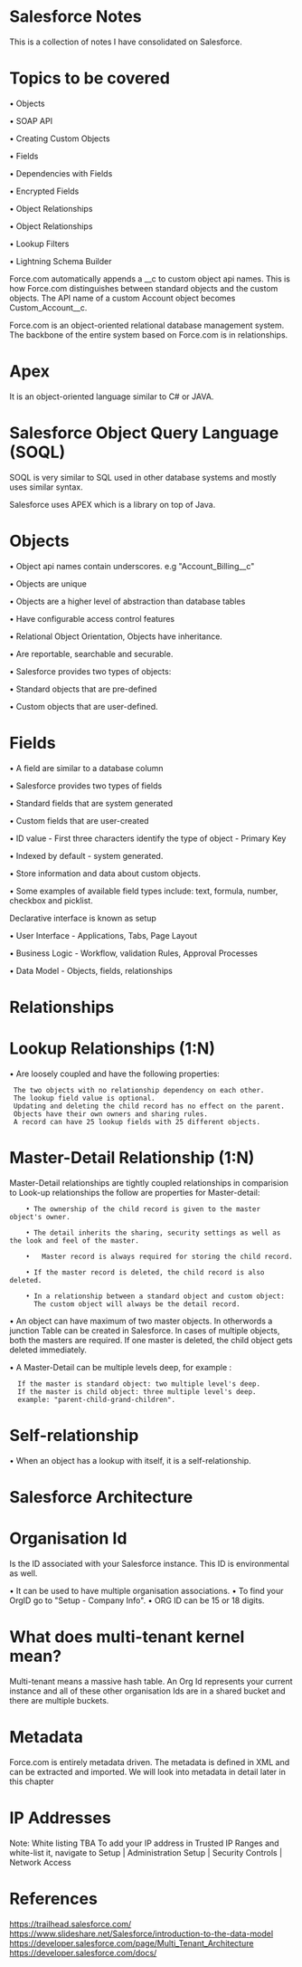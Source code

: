 # Salesforce Notes 
This is a collection of notes I have consolidated on Salesforce.

# Topics to be covered

•	Objects 

•	SOAP API

•	Creating Custom Objects

•	Fields

•	Dependencies with Fields

•	Encrypted Fields 

•	Object Relationships

•	Object Relationships

•	Lookup Filters

•	Lightning Schema Builder

Force.com automatically appends a __c to custom object api names. This is how Force.com distinguishes between standard objects and the custom objects. The API name of a custom Account object becomes Custom_Account__c.

Force.com is an object-oriented relational database management system. The backbone of the entire system based on Force.com is in relationships.


# Apex
It is an object-oriented language similar to C# or JAVA. 

# Salesforce Object Query Language (SOQL) 
SOQL is very similar to SQL used in other database systems and mostly uses similar syntax. 

Salesforce uses APEX which is a library on top of Java. 


# Objects

•	Object api names contain underscores. e.g "Account_Billing__c"

•	 Objects are unique

•	Objects are a higher level of abstraction than database tables

•	Have configurable access control features

•	Relational Object Orientation, Objects have inheritance. 

•	Are reportable, searchable and securable.

•	Salesforce provides two types of objects:

•	Standard objects that are pre-defined

•	Custom objects that are user-defined. 


# Fields

•	A field are similar to a database column 

•	Salesforce provides two types of fields

•	Standard fields that are system generated

•	Custom fields that are user-created

•	ID value - First three characters identify the type of object - Primary Key

•	Indexed by default - system generated.

•	Store information and data about custom objects. 

•	Some examples of available field types include: text, formula, number, checkbox and picklist. 


Declarative interface is known as setup

•	User Interface - Applications, Tabs, Page Layout

•	Business Logic - Workflow, validation Rules, Approval Processes

•	Data Model - Objects, fields, relationships

# Relationships 

# Lookup Relationships (1:N)

•	Are loosely coupled and have the following properties:

     The two objects with no relationship dependency on each other.
     The lookup field value is optional.
     Updating and deleting the child record has no effect on the parent.
     Objects have their own owners and sharing rules.
     A record can have 25 lookup fields with 25 different objects.

# Master-Detail Relationship (1:N) 

Master-Detail relationships are tightly coupled relationships in comparision to Look-up relationships the follow are properties for Master-detail:

        • The ownership of the child record is given to the master object's owner. 
        
        • The detail inherits the sharing, security settings as well as the look and feel of the master.
        
        •	Master record is always required for storing the child record.
        
        • If the master record is deleted, the child record is also deleted.
        
        • In a relationship between a standard object and custom object:
          The custom object will always be the detail record.


• An object can have maximum of two master objects. In otherwords a junction Table can be created in Salesforce.
In cases of multiple objects, both the masters are required. If one master is deleted, the child object gets
deleted immediately. 

• A Master-Detail can be multiple levels deep, for example :

      If the master is standard object: two multiple level's deep.
      If the master is child object: three multiple level's deep.
      example: "parent-child-grand-children".
    
# Self-relationship

•	When an object has a lookup with itself, it is a self-relationship. 

# Salesforce Architecture  

# Organisation Id

Is the ID associated with your Salesforce instance. This ID is environmental as well.

• It can be used to have multiple organisation associations.
• To find your OrgID go to "Setup - Company Info".
• ORG ID can be 15 or 18 digits.

# What does multi-tenant kernel mean?
Multi-tenant means a massive hash table. An Org Id represents your current instance and all of these other organisation Ids are in a shared bucket and there are multiple buckets. 

# Metadata
Force.com is entirely metadata driven. The metadata is defined in XML and can be extracted and imported. We will look into metadata in detail later in this chapter

# IP Addresses

Note: White listing TBA
To add your IP address in Trusted IP Ranges and white-list it, navigate to Setup | Administration Setup | Security Controls | Network Access



# References

https://trailhead.salesforce.com/
https://www.slideshare.net/Salesforce/introduction-to-the-data-model 
https://developer.salesforce.com/page/Multi_Tenant_Architecture
https://developer.salesforce.com/docs/


